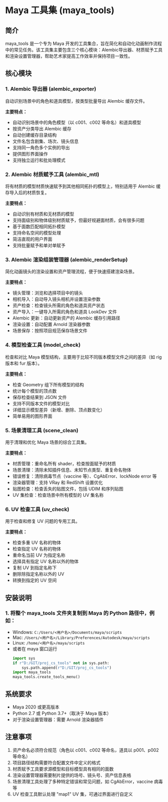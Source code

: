 # Maya 工具集 (maya_tools)
## 简介
maya_tools 是一个专为 Maya 开发的工具集合，旨在简化和自动化动画制作流程中的常见任务。该工具集主要包含三个核心模块：Alembic导出器、材质赋予工具和渲染设置管理器，帮助艺术家提高工作效率并保持项目一致性。
## 核心模块
### 1. Alembic 导出器 (alembic_exporter)
自动识别场景中的角色和道具模型，按类型批量导出 Alembic 缓存文件。

**主要特点：**
* 自动识别场景中的角色模型（以 c001、c002 等命名）和道具模型
* 按资产分类导出 Alembic 缓存
* 自动创建缓存目录结构
* 文件名包含剧集、场次、镜头信息
* 支持同一角色多个实例的导出
* 提供图形界面操作
* 支持独立运行和批处理模式
### 2. Alembic 材质赋予工具 (alembic_mtl)
将有材质的模型材质快速赋予到其他相同拓扑的模型上，特别适用于 Alembic 缓存导入后的材质恢复。

**主要特点：**
* 自动识别有材质和无材质的模型
* 支持面级别和物体级别材质赋予，但最好规避面材质，会有很多问题
* 基于面数匹配相同拓扑模型
* 支持命名空间的模型处理
* 简洁直观的用户界面
* 支持批量赋予和单对单赋予
### 3. Alembic 渲染组装管理器 (alembic_renderSetup)
简化动画镜头的渲染设置和资产管理流程，便于快速搭建渲染场景。

**主要特点：**
* 镜头管理：浏览和选择项目中的镜头
* 相机导入：自动导入镜头相机并设置渲染参数
* 资产检查：检查镜头所需的角色和道具资产状态
* 资产导入：一键导入所需的角色和道具 LookDev 文件
* Alembic 更新：自动更新资产的 Alembic 缓存引用路径
* 渲染设置：自动配置 Arnold 渲染器参数
* 场景保存：按照项目规范保存场景文件

### 4. 模型检查工具 (model_check)
检查和对比 Maya 模型结构，主要用于比较不同版本模型文件之间的差异（如 rig 版本和 fur 版本）。

**主要特点：**
* 检查 Geometry 组下所有模型的结构
* 统计每个模型的顶点数
* 保存检查结果到 JSON 文件
* 支持不同版本文件的模型对比
* 详细显示模型差异（新增、删除、顶点数变化）
* 简单易用的图形界面
### 5. 场景清理工具 (scene_clean)
用于清理和优化 Maya 场景的综合工具集。

**主要特点：**
* 材质管理：重命名所有 shader，检查按面赋予的材质
* 场景清理：清除未知插件信息、未知节点类型、重复命名物体
* 错误修复：清除病毒节点（vaccine 等）、CgAbError、lockNode error 等
* 渲染器管理：支持 VRay 和 RedShift 设置优化
* 贴图检查：检查丢失的贴图文件，包括 UDIM 和序列贴图
* UV 集检查：检查场景中所有模型的 UV 集名称
### 6. UV 检查工具 (uv_check)
用于检查和修复 UV 问题的专用工具。

**主要特点：**
* 检查多重 UV 名称的物体
* 检查指定 UV 名称的物体
* 重命名当前 UV 为指定名称
* 选择具有指定 UV 名称以外的物体
* 复制 UV 到指定名称下
* 删除除指定名称以外的 UV
* 转换到指定的 UV 空间

## 安装说明
### 1. 将整个 maya_tools 文件夹复制到 Maya 的 Python 路径中，例如：
* Windows: `C:/Users/<用户名>/Documents/maya/scripts`
* Mac: `/Users/<用户名>/Library/Preferences/Autodesk/maya/scripts`
* Linux: `/home/<用户名>/maya/scripts`
* 或者在 maya 窗口运行
    ```python
    import sys
    if r"D:/GIT/proj_cs_tools" not in sys.path:
        sys.path.append(r"D:/GIT/proj_cs_tools")
    import maya_tools
    maya_tools.create_tools_menu()
    ```

## 系统要求
* Maya 2020 或更高版本
* Python 2.7 或 Python 3.7+（取决于 Maya 版本）
* 对于渲染设置管理器：需要 Arnold 渲染器插件

## 注意事项
1. 资产命名必须符合规范（角色以 c001、c002 等命名，道具以 p001、p002 等命名）
2. 项目路径结构需要符合配置文件中定义的格式
3. 材质赋予工具要求源模型和目标模型具有相同的面数
4. 渲染设置管理器需要制片提供的场号、镜头号、资产信息表格
5. 场景清理工具处理了多种特定错误和常见问题，如 CgAbError，vaccine 病毒等
6. UV 检查工具默认处理 "map1" UV 集，可通过界面进行自定义